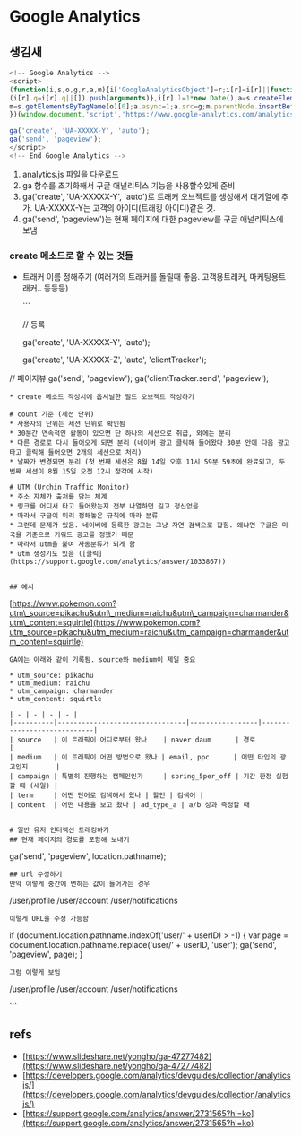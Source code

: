 # Google Analytics

## 생김새

```javascript
<!-- Google Analytics -->
<script>
(function(i,s,o,g,r,a,m){i['GoogleAnalyticsObject']=r;i[r]=i[r]||function(){
(i[r].q=i[r].q||[]).push(arguments)},i[r].l=1*new Date();a=s.createElement(o),
m=s.getElementsByTagName(o)[0];a.async=1;a.src=g;m.parentNode.insertBefore(a,m)
})(window,document,'script','https://www.google-analytics.com/analytics.js','ga');

ga('create', 'UA-XXXXX-Y', 'auto');
ga('send', 'pageview');
</script>
<!-- End Google Analytics -->
```

1. analytics.js 파일을 다운로드
2. ga 함수를 초기화해서 구글 애널리틱스 기능을 사용할수있게 준비
3. ga\('create', 'UA-XXXXX-Y', 'auto'\)로 트래커 오브젝트를 생성해서 대기열에 추가. UA-XXXXX-Y는 고객의 아이디\(트래킹 아이디\)같은 것.
4. ga\('send', 'pageview'\)는 현재 페이지에 대한 pageview를 구글 애널리틱스에 보냄

### create 메소드로 할 수 있는 것들

* 트래커 이름 정해주기 \(여러개의 트래커를 돌릴때 좋음. 고객용트래커, 마케팅용트래커.. 등등등\)

  \`\`\`

  // 등록

  ga\('create', 'UA-XXXXX-Y', 'auto'\);

  ga\('create', 'UA-XXXXX-Z', 'auto', 'clientTracker'\);

// 페이지뷰 ga\('send', 'pageview'\); ga\('clientTracker.send', 'pageview'\);

```text
* create 메소드 작성시에 옵셔널한 필드 오브젝트 작성하기

# count 기준 (세션 단위)
* 사용자의 단위는 세션 단위로 확인됨
* 30분간 연속적인 활동이 있으면 단 하나의 세션으로 취급, 외에는 분리
* 다른 경로로 다시 들어오게 되면 분리 (네이버 광고 클릭해 들어왔다 30분 안에 다음 광고 타고 클릭해 들어오면 2개의 세션으로 처리)
* 날짜가 변경되면 분리 (첫 번째 세션은 8월 14일 오후 11시 59분 59초에 완료되고, 두 번째 세션이 8월 15일 오전 12시 정각에 시작)

# UTM (Urchin Traffic Monitor)
* 주소 자체가 출처를 담는 체계
* 링크를 어디서 타고 들어왔는지 전부 나열하면 길고 정신없음
* 따라서 구글이 미리 정해놓은 규칙에 따라 분류
* 그런데 문제가 있음. 네이버에 등록한 광고는 그냥 자연 검색으로 잡힘. 왜냐면 구글은 미국을 기준으로 키워드 광고를 정했기 때문
* 따라서 utm을 붙여 자동분류가 되게 함
* utm 생성기도 있음 ([클릭](https://support.google.com/analytics/answer/1033867))


## 예시
```

[https://www.pokemon.com?utm\_source=pikachu&utm\_medium=raichu&utm\_campaign=charmander&utm\_content=squirtle](https://www.pokemon.com?utm_source=pikachu&utm_medium=raichu&utm_campaign=charmander&utm_content=squirtle)

```text
GA에는 아래와 같이 기록됨. source와 medium이 제일 중요

* utm_source: pikachu
* utm_medium: raichu
* utm_campaign: charmander
* utm_content: squirtle

| - | - | - | - |
|----------|--------------------------------|-----------------|----------------------------|
| source   | 이 트래픽이 어디로부터 왔나    | naver daum      | 경로         |
| medium   | 이 트래픽이 어떤 방법으로 왔나 | email, ppc      | 어떤 타입의 광고인지       |
| campaign | 특별히 진행하는 캠페인인가     | spring_5per_off | 기간 한정 실험할 때 (세일) |
| term     | 어떤 단어로 검색해서 왔나 | 할인 | 검색어 | 
| content  | 어떤 내용을 보고 왔나 | ad_type_a | a/b 성과 측정할 때


# 일반 유저 인터렉션 트래킹하기
## 현재 페이지의 경로를 포함해 보내기
```

ga\('send', 'pageview', location.pathname\);

```text
## url 수정하기
만약 이렇게 중간에 변하는 값이 들어가는 경우
```

/user/profile /user/account /user/notifications

```text
이렇게 URL을 수정 가능함
```

if \(document.location.pathname.indexOf\('user/' + userID\) &gt; -1\) { var page = document.location.pathname.replace\('user/' + userID, 'user'\); ga\('send', 'pageview', page\); }

```text
그럼 이렇게 보임
```

/user/profile /user/account /user/notifications

\`\`\`

## refs

* [https://www.slideshare.net/yongho/ga-47277482](https://www.slideshare.net/yongho/ga-47277482)
* [https://developers.google.com/analytics/devguides/collection/analyticsjs/](https://developers.google.com/analytics/devguides/collection/analyticsjs/)
* [https://support.google.com/analytics/answer/2731565?hl=ko](https://support.google.com/analytics/answer/2731565?hl=ko)

